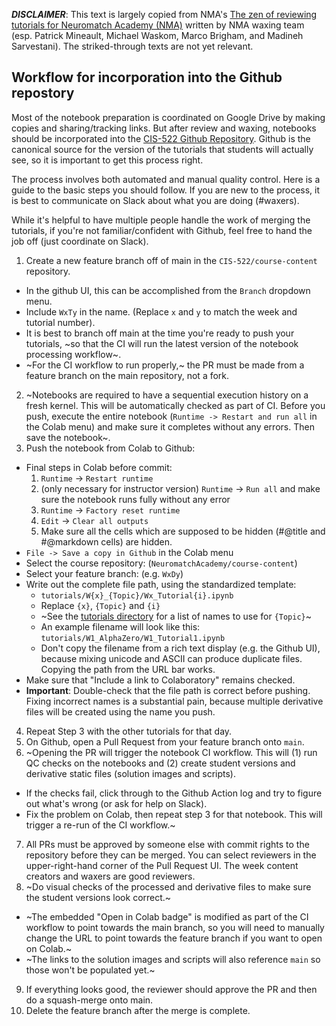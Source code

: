 ***DISCLAIMER***: This text is largely copied from NMA's [The zen of reviewing tutorials for Neuromatch Academy (NMA)](https://github.com/NeuromatchAcademy/course-content/blob/master/tutorials/reviewing-tutorials.md) written by NMA waxing team (esp. Patrick Mineault, Michael Waskom, Marco Brigham, and Madineh Sarvestani). The striked-through texts are not yet relevant.

## Workflow for incorporation into the Github repostory

Most of the notebook preparation is coordinated on Google Drive by making copies and sharing/tracking links. But after review and waxing, notebooks should be incorporated into the [CIS-522 Github Repository](https://github.com/CIS-522/course-content). Github is the canonical source for the version of the tutorials that students will actually see, so it is important to get this process right.

The process involves both automated and manual quality control. Here is a guide to the basic steps you should follow. If you are new to the process, it is best to communicate on Slack about what you are doing (#waxers).

While it's helpful to have multiple people handle the work of merging the tutorials, if you're not familiar/confident with Github, feel free to hand the job off (just coordinate on Slack).

1. Create a new feature branch off of main in the `CIS-522/course-content` repository.
  - In the github UI, this can be accomplished from the `Branch` dropdown menu.
  - Include `WxTy` in the name. (Replace `x` and `y` to match the week and tutorial number).
  - It is best to branch off main at the time you're ready to push your tutorials, ~so that the CI will run the latest version of the notebook processing workflow~.
  - ~For the CI workflow to run properly,~ the PR must be made from a feature branch on the main repository, not a fork.
2. ~Notebooks are required to have a sequential execution history on a fresh kernel. This will be automatically checked as part of CI. Before you push, execute the entire notebook (`Runtime -> Restart and run all` in the Colab menu) and make sure it completes without any errors. Then save the notebook~.
3. Push the notebook from Colab to Github:
  - Final steps in Colab before commit:
    1. `Runtime` -> `Restart runtime`
    2. (only necessary for instructor version) `Runtime` -> `Run all` and make sure the notebook runs fully without any error
    3. `Runtime` -> `Factory reset runtime`
    4. `Edit` -> `Clear all outputs`
    5. Make sure all the cells which are supposed to be hidden (#@title and #@markdown cells) are hidden.
  - `File -> Save a copy in Github` in the Colab menu
  - Select the course repository: (`NeuromatchAcademy/course-content`)
  - Select your feature branch: (e.g. `WxDy`)
  - Write out the complete file path, using the standardized template:
    - `tutorials/W{x}_{Topic}/Wx_Tutorial{i}.ipynb`
    - Replace `{x}`, `{Topic}` and `{i}`
    - ~See the [tutorials directory](https://github.com/NeuromatchAcademy/course-content/tree/main/tutorials) for a list of names to use for `{Topic}`~
    - An example filename will look like this: `tutorials/W1_AlphaZero/W1_Tutorial1.ipynb`
    - Don't copy the filename from a rich text display (e.g. the Github UI), because mixing unicode and ASCII can produce duplicate files. Copying the path from the URL bar works.
  - Make sure that "Include a link to Colaboratory" remains checked.
  - **Important**: Double-check that the file path is correct before pushing. Fixing incorrect names is a substantial pain, because multiple derivative files will be created using the name you push.
4. Repeat Step 3 with the other tutorials for that day.
5. On Github, open a Pull Request from your feature branch onto `main`.
6. ~Opening the PR will trigger the notebook CI workflow. This will (1) run QC checks on the notebooks and (2) create student versions and derivative static files (solution images and scripts).
  - If the checks fail, click through to the Github Action log and try to figure out what's wrong (or ask for help on Slack).
  - Fix the problem on Colab, then repeat step 3 for that notebook. This will trigger a re-run of the CI workflow.~
7. All PRs must be approved by someone else with commit rights to the repository before they can be merged. You can select reviewers in the upper-right-hand corner of the Pull Request UI. The week content creators and waxers are good reviewers.
8. ~Do visual checks of the processed and derivative files to make sure the student versions look correct.~
  - ~The embedded "Open in Colab badge" is modified as part of the CI workflow to point towards the main branch, so you will need to manually change the URL to point towards the feature branch if you want to open on Colab.~
  - ~The links to the solution images and scripts will also reference `main` so those won't be populated yet.~
9. If everything looks good, the reviewer should approve the PR and then do a squash-merge onto main.
10. Delete the feature branch after the merge is complete.
